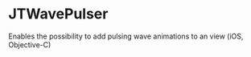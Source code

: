 JTWavePulser
============

Enables the possibility to add pulsing wave animations to an view (iOS, Objective-C)
